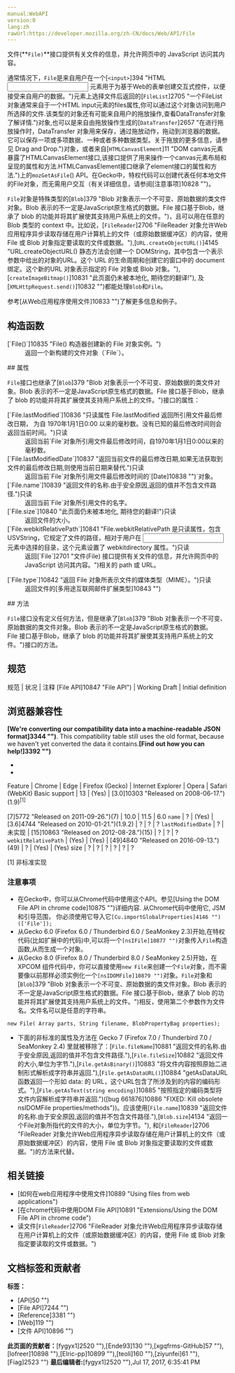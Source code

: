 ```yaml
---
manual:WebAPI
version:0
lang:zh
rawUrl:https://developer.mozilla.org/zh-CN/docs/Web/API/File
---
```






文件(**`File)`**接口提供有关文件的信息，并允许网页中的 JavaScript 访问其内容。



通常情况下，`File`是来自用户在一个[`<input>`]394 "HTML <input> 元素用于为基于Web的表单创建交互式控件，以便接受来自用户的数据。")元素上选择文件后返回的[`FileList`]2705 "一个FileList对象通常来自于一个HTML input元素的files属性,你可以通过这个对象访问到用户所选择的文件.该类型的对象还有可能来自用户的拖放操作,查看DataTransfer对象了解详情.")对象,也可以是来自由拖放操作生成的[`DataTransfer`]2657 "在进行拖放操作时，DataTransfer 对象用来保存，通过拖放动作，拖动到浏览器的数据。它可以保存一项或多项数据、一种或者多种数据类型。关于拖放的更多信息，请参见 Drag and Drop.")对象，或者来自[`HTMLCanvasElement`]11 "DOM canvas元素暴露了HTMLCanvasElement接口,该接口提供了用来操作一个canvas元素布局和呈现的属性和方法.HTMLCanvasElement接口继承了element接口的属性和方法.")上的`mozGetAsFile`() API。在Gecko中，特权代码可以创建代表任何本地文件的File对象，而无需用户交互（有关详细信息，请参阅[注意事项]10828 "")。



`File`对象是特殊类型的[`Blob`]379 "Blob 对象表示一个不可变、原始数据的类文件对象。Blob 表示的不一定是JavaScript原生格式的数据。File 接口基于Blob，继承了 blob 的功能并将其扩展使其支持用户系统上的文件。")，且可以用在任意的 Blob 类型的 context 中。比如说，[`FileReader`]2706 "FileReader 对象允许Web应用程序异步读取存储在用户计算机上的文件（或原始数据缓冲区）的内容，使用 File 或 Blob 对象指定要读取的文件或数据。"),[`URL.createObjectURL()`]4145 "URL.createObjectURL() 静态方法会创建一个 DOMString，其中包含一个表示参数中给出的对象的URL。这个 URL 的生命周期和创建它的窗口中的 document 绑定。这个新的URL 对象表示指定的 File 对象或 Blob 对象。"),[`createImageBitmap()`]10831 "此页面仍未被本地化, 期待您的翻译!"), 及[`XMLHttpRequest.send()`]10832 "")都能处理`Blob`和`File`。



参考[从Web应用程序使用文件]10833 "")了解更多信息和例子。


## 构造函数<a name="构造函数"></a>
<dl><dt>[`File()`]10835 "File() 构造器创建新的 File 对象实例。")</dt><dd>返回一个新构建的文件对象（`File`）。</dd></dl>
## 属性<a name="Properties"></a>


`File`接口也继承了[`Blob`]379 "Blob 对象表示一个不可变、原始数据的类文件对象。Blob 表示的不一定是JavaScript原生格式的数据。File 接口基于Blob，继承了 blob 的功能并将其扩展使其支持用户系统上的文件。")接口的属性：

<dl><dt>[`File.lastModified`]10836 "只读属性 File.lastModified 返回所引用文件最后修改日期， 为自 1970年1月1日0:00 以来的毫秒数。没有已知的最后修改时间则会返回当前时间。")只读</dt><dd>返回当前`File`对象所引用文件最后修改时间，自1970年1月1日0:00以来的毫秒数。</dd><dt>[`File.lastModifiedDate`]10837 "返回当前文件的最后修改日期,如果无法获取到文件的最后修改日期,则使用当前日期来替代.")只读<i></i></dt><dd>返回当前`File`对象所引用文件最后修改时间的`[Date]10838 "")`对象。</dd><dt>[`File.name`]10839 "返回文件的名称.由于安全原因,返回的值并不包含文件路径.")只读</dt><dd>返回当前`File`对象所引用文件的名字。</dd><dt>[`File.size`]10840 "此页面仍未被本地化, 期待您的翻译!")只读</dt><dd>返回文件的大小。</dd><dt>[`File.webkitRelativePath`]10841 "File.webkitRelativePath 是只读属性，包含 USVString，它规定了文件的路径，相对于用户在 <input> 元素中选择的目录，这个元素设置了 webkitdirectory 属性。")只读<i></i></dt><dd>返回[`File`]2701 "文件(File) 接口提供有关文件的信息，并允许网页中的 JavaScript 访问其内容。")相关的 path 或 URL。</dd></dl><dl><dt>[`File.type`]10842 "返回 File 对象所表示文件的媒体类型（MIME）。")只读</dt><dd>返回文件的[多用途互联网邮件扩展类型]10843 "")</dd></dl>
## 方法<a name="方法"></a>


`File`接口没有定义任何方法，但是继承了[`Blob`]379 "Blob 对象表示一个不可变、原始数据的类文件对象。Blob 表示的不一定是JavaScript原生格式的数据。File 接口基于Blob，继承了 blob 的功能并将其扩展使其支持用户系统上的文件。")接口的方法。


## 规范<a name="规范"></a>
规范 | 状况 | 注释 
[File API]10847 "File API") | Working Draft | Initial definition 


## 浏览器兼容性<a name="Browser_compatibility"></a>


**[We&#39;re converting our compatibility data into a machine-readable JSON format]3344 "")**. This compatibility table still uses the old format, because we haven&#39;t yet converted the data it contains.**[Find out how you can help!]3392 "")**


* 
* 
Feature | Chrome | Edge | Firefox (Gecko) | Internet Explorer | Opera | Safari (WebKit) 
Basic support | 13 | (Yes) | [3.0]10303 "Released on 2008-06-17.")(1.9)<sup>[1]</sup><br></br>[7]5772 "Released on 2011-09-26.")(7) | 10.0 | 11.5 | 6.0 
`name` | ? | (Yes) | [3.6]4744 "Released on 2010-01-21.")(1.9.2) | ? | ? | ? 
`lastModifiedDate`<i></i> | ? | 未实现 | [15]10863 "Released on 2012-08-28.")(15) | ? | ? | ? 
`webkitRelativePath`<i></i> | (Yes) | (Yes) | [49]4840 "Released on 2016-09-13.")(49) | ? | (Yes) | (Yes) 
size | ? | ? | ? | ? | ? | ? 






[1] 非标准实现


### 注意事项<a name="Notes"></a>

* 在Gecko中，你可以从Chrome代码中使用这个API。参见[Using the DOM File API in chrome code]10875 "")详细内容. 从Chrome代码中使用它, JSM 和引导范围， 你必须使用它导入它`[Cu.importGlobalProperties]4146 "")(['File']);`
* 从Gecko 6.0 (Firefox 6.0 / Thunderbird 6.0 / SeaMonkey 2.3)开始,在特权代码(比如扩展中的代码)中,可以将一个`[nsIFile]10877 "")`对象传入`File`构造函数,从而生成一个对象。
* 从Gecko 8.0 (Firefox 8.0 / Thunderbird 8.0 / SeaMonkey 2.5)开始，在 XPCOM 组件代码中，你可以直接使用`new File`来创建一个`File`对象，而不需要像以前那样必须实例化一个`[nsIDOMFile]10879 "")`对象。`File`对象和[`Blob`]379 "Blob 对象表示一个不可变、原始数据的类文件对象。Blob 表示的不一定是JavaScript原生格式的数据。File 接口基于Blob，继承了 blob 的功能并将其扩展使其支持用户系统上的文件。")相反，使用第二个参数作为文件名。文件名可以是任意的字符串。
```
new File( Array parts, String filename, BlobPropertyBag properties);

```
* 下面的非标准的属性及方法在 Gecko 7 (Firefox 7.0 / Thunderbird 7.0 / SeaMonkey 2.4) 里就被移除了：[`File.fileName`]10881 "返回文件的名称.由于安全原因,返回的值并不包含文件路径."),[`File.fileSize`]10882 "返回文件的大小,单位为字节."),[`File.getAsBinary()`]10883 "将文件内容按照原始二进制形式解析成字符串并返回."),[`File.getAsDataURL()`]10884 "getAsDataURL函数返回一个形如 data: 的 URL，这个URL包含了所涉及到的内容的编码形式。"),[`File.getAsText(string encoding)`]10885 "按照指定的编码类型将文件内容解析成字符串并返回.")([bug 661876]10886 "FIXED: Kill obsolete nsIDOMFile properties/methods"))。应该使用[`File.name`]10839 "返回文件的名称.由于安全原因,返回的值并不包含文件路径."),[`Blob.size`]4134 "返回一个File对象所指代的文件的大小，单位为字节。"), 和[`FileReader`]2706 "FileReader 对象允许Web应用程序异步读取存储在用户计算机上的文件（或原始数据缓冲区）的内容，使用 File 或 Blob 对象指定要读取的文件或数据。")的方法来代替。

## 相关链接<a name="See_also"></a>

* [如何在web应用程序中使用文件]10889 "Using files from web applications")
* [在chrome代码中使用DOM File API]10891 "Extensions/Using the DOM File API in chrome code")
* 读文件[`FileReader`]2706 "FileReader 对象允许Web应用程序异步读取存储在用户计算机上的文件（或原始数据缓冲区）的内容，使用 File 或 Blob 对象指定要读取的文件或数据。")



## 文档标签和贡献者
**标签：**
* [API]50 "")
* [File API]7244 "")
* [Reference]3381 "")
* [Web]119 "")
* [文件 API]10896 "")

**此页面的贡献者：**[fygyx1]2520 ""),[Ende93]130 ""),[xgqfrms-GitHub]57 ""),[lofreer]10898 ""),[Elric-pp]10899 ""),[teoli]160 ""),[ziyunfei]61 ""),[Fiag]2523 "")
**最后编辑者:**[fygyx1]2520 ""),<time>Jul 17, 2017, 6:35:41 PM</time>


